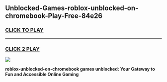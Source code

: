 
## Unblocked-Games-roblox-unblocked-on-chromebook-Play-Free-84e26
<h3>
<a href="https://premium76.site?title=roblox-unblocked-on-chromebook&ref=18A1">CLICK TO PLAY</a></h3>
<hr>

<h3>
<a href="https://premium76.site?title=roblox-unblocked-on-chromebook&ref=18A1">CLICK 2 PLAY</a>
  
</h3>

<a href="https://premium76.site?title=roblox-unblocked-on-chromebook&ref=18A1"><img src="https://clearcache.store/games.png"></a>


**roblox-unblocked-on-chromebook games unblocked: Your Gateway to Fun and Accessible Online Gaming**
